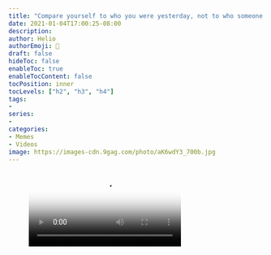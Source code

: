 ```yaml
---
title: "Compare yourself to who you were yesterday, not to who someone else is today (Dr Jordan B Peterson)"
date: 2021-01-04T17:00:25-08:00
description:
author: Helio
authorEmoji: 📡
draft: false
hideToc: false
enableToc: true
enableTocContent: false
tocPosition: inner
tocLevels: ["h2", "h3", "h4"]
tags:
-
series:
-
categories:
- Memes
- Videos
image: https://images-cdn.9gag.com/photo/aK6wdY3_700b.jpg
---
```


<!-- blank line -->
<figure class="video_container">
  <video controls="true" allowfullscreen="true" poster="https://images-cdn.9gag.com/photo/aK6wdY3_700b.jpg">
    <source src="https://img-9gag-fun.9cache.com/photo/aK6wdY3_460sv.mp4" type="video/mp4">
  </video>
</figure>
<!-- blank line -->